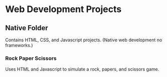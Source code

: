# Web Development Projects

## Native Folder

Contains HTML, CSS, and Javascript projects. (Native web development no frameworks.)

### Rock Paper Scissors

Uses HTML and Javascript to simulate a rock, papers, and scissors game.